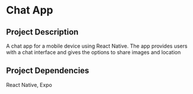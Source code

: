 # Chat App

## Project Description
A chat app for a mobile device using React Native. The app provides users with a chat interface and gives the options to share images and location

## Project Dependencies

React Native, Expo
